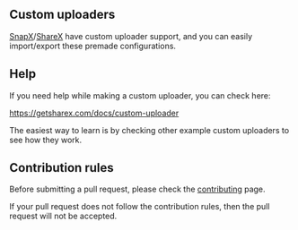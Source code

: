 ## Custom uploaders

[SnapX](https://github.com/BrycensRanch/SnapX)/[ShareX](https://github.com/ShareX/ShareX) have custom uploader support, and you can easily import/export these premade configurations.

## Help

If you need help while making a custom uploader, you can check here:

https://getsharex.com/docs/custom-uploader

The easiest way to learn is by checking other example custom uploaders to see how they work.

## Contribution rules

Before submitting a pull request, please check the [contributing](https://github.com/BrycensRanch/CustomUploaders-SnapX/blob/master/.github/CONTRIBUTING.md) page.

If your pull request does not follow the contribution rules, then the pull request will not be accepted.

